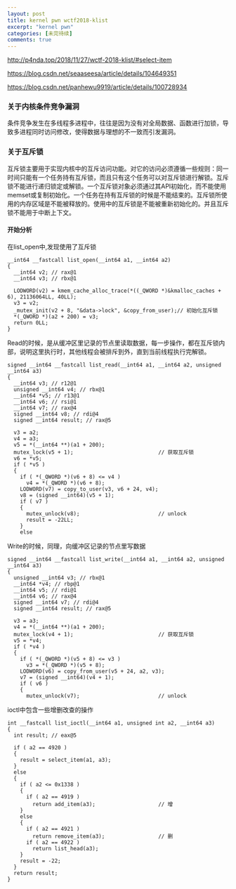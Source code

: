 ```yaml
---
layout: post
title: kernel pwn wctf2018-klist
excerpt: "kernel pwn"
categories: [未完待续]
comments: true
---
```

http://p4nda.top/2018/11/27/wctf-2018-klist/#select-item

https://blog.csdn.net/seaaseesa/article/details/104649351

https://blog.csdn.net/panhewu9919/article/details/100728934

### 关于内核条件竞争漏洞
条件竞争发生在多线程多进程中，往往是因为没有对全局数据、函数进行加锁，导致多进程同时访问修改，使得数据与理想的不一致而引发漏洞。
### 关于互斥锁
互斥锁主要用于实现内核中的互斥访问功能。对它的访问必须遵循一些规则：同一时间只能有一个任务持有互斥锁，而且只有这个任务可以对互斥锁进行解锁。互斥锁不能进行递归锁定或解锁。一个互斥锁对象必须通过其API初始化，而不能使用memset或复制初始化。一个任务在持有互斥锁的时候是不能结束的。互斥锁所使用的内存区域是不能被释放的。使用中的互斥锁是不能被重新初始化的。并且互斥锁不能用于中断上下文。
#### 开始分析
在list_open中,发现使用了互斥锁
```
__int64 __fastcall list_open(__int64 a1, __int64 a2)
{
  __int64 v2; // rax@1
  __int64 v3; // rbx@1

  LODWORD(v2) = kmem_cache_alloc_trace(*((_QWORD *)&kmalloc_caches + 6), 21136064LL, 40LL);
  v3 = v2;
  _mutex_init(v2 + 8, "&data->lock", &copy_from_user);// 初始化互斥锁
  *(_QWORD *)(a2 + 200) = v3;
  return 0LL;
}
```
Read的时候，是从缓冲区里记录的节点里读取数据，每一步操作，都在互斥锁内部，说明这里执行时，其他线程会被排斥到外，直到当前线程执行完解锁。
```
signed __int64 __fastcall list_read(__int64 a1, __int64 a2, unsigned __int64 a3)
{
  __int64 v3; // r12@1
  unsigned __int64 v4; // rbx@1
  __int64 *v5; // r13@1
  __int64 v6; // rsi@1
  __int64 v7; // rax@4
  signed __int64 v8; // rdi@4
  signed __int64 result; // rax@5

  v3 = a2;
  v4 = a3;
  v5 = *(__int64 **)(a1 + 200);
  mutex_lock(v5 + 1);                           // 获取互斥锁
  v6 = *v5;
  if ( *v5 )
  {
    if ( *(_QWORD *)(v6 + 8) <= v4 )
      v4 = *(_QWORD *)(v6 + 8);
    LODWORD(v7) = copy_to_user(v3, v6 + 24, v4);
    v8 = (signed __int64)(v5 + 1);
    if ( v7 )
    {
      mutex_unlock(v8);                         // unlock
      result = -22LL;
    }
    else
```
Write的时候，同理，向缓冲区记录的节点里写数据
```
signed __int64 __fastcall list_write(__int64 a1, __int64 a2, unsigned __int64 a3)
{
  unsigned __int64 v3; // rbx@1
  __int64 *v4; // rbp@1
  __int64 v5; // rdi@1
  __int64 v6; // rax@4
  signed __int64 v7; // rdi@4
  signed __int64 result; // rax@5

  v3 = a3;
  v4 = *(__int64 **)(a1 + 200);
  mutex_lock(v4 + 1);                           // 获取互斥锁
  v5 = *v4;
  if ( *v4 )
  {
    if ( *(_QWORD *)(v5 + 8) <= v3 )
      v3 = *(_QWORD *)(v5 + 8);
    LODWORD(v6) = copy_from_user(v5 + 24, a2, v3);
    v7 = (signed __int64)(v4 + 1);
    if ( v6 )
    {
      mutex_unlock(v7);                         // unlock
```
ioctl中包含一些增删改查的操作
```
int __fastcall list_ioctl(__int64 a1, unsigned int a2, __int64 a3)
{
  int result; // eax@5

  if ( a2 == 4920 )
  {
    result = select_item(a1, a3);
  }
  else
  {
    if ( a2 <= 0x1338 )
    {
      if ( a2 == 4919 )
        return add_item(a3);                    // 增
    }
    else
    {
      if ( a2 == 4921 )
        return remove_item(a3);                 // 删
      if ( a2 == 4922 )
        return list_head(a3);
    }
    result = -22;
  }
  return result;
}
```

